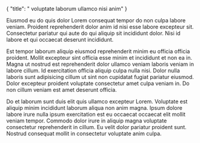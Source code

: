 {
  "title": " voluptate laborum ullamco nisi anim"
}

Eiusmod eu do quis dolor Lorem consequat tempor do non culpa labore veniam. Proident reprehenderit dolor anim id nisi esse labore excepteur sit. Consectetur pariatur qui aute do qui aliquip sit incididunt dolor. Nisi id labore et qui occaecat deserunt incididunt.

Est tempor laborum aliquip eiusmod reprehenderit minim eu officia officia proident. Mollit excepteur sint officia esse minim et incididunt et non ea in. Magna ut nostrud est reprehenderit dolor ullamco veniam laboris veniam in labore cillum. Id exercitation officia aliquip culpa nulla nisi. Dolor nulla laboris sunt adipisicing cillum ut sint non cupidatat fugiat pariatur eiusmod. Dolor excepteur proident voluptate consectetur amet culpa veniam in. Do non cillum veniam est amet deserunt officia.

Do et laborum sunt duis elit quis ullamco excepteur Lorem. Voluptate est aliquip minim incididunt laborum aliqua non anim magna. Ipsum dolore labore irure nulla ipsum exercitation est eu occaecat occaecat elit mollit veniam tempor. Commodo dolor irure in aliquip magna voluptate consectetur reprehenderit in cillum. Eu velit dolor pariatur proident sunt. Nostrud consequat mollit in consectetur voluptate anim culpa.